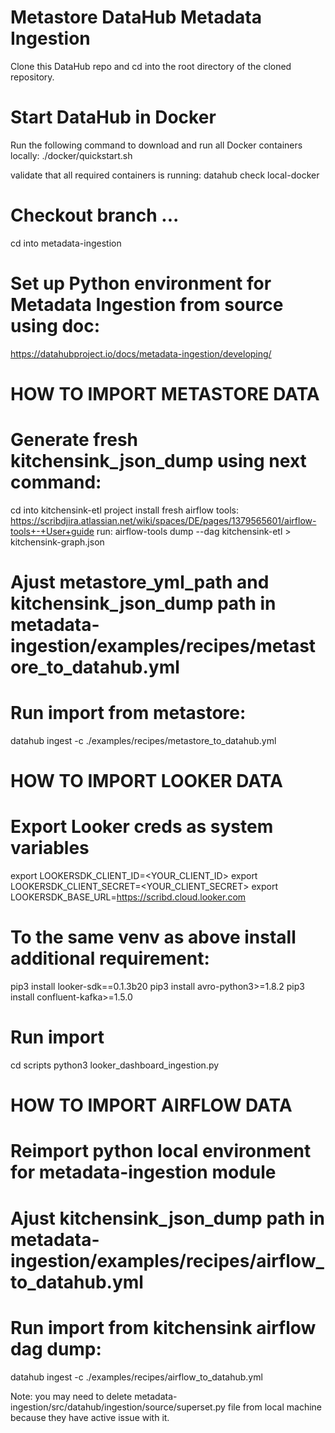 # Metastore DataHub Metadata Ingestion
Clone this DataHub repo and cd into the root directory of the cloned repository.
# Start DataHub in Docker
Run the following command to download and run all Docker containers locally:
./docker/quickstart.sh

validate that all required  containers is running:
datahub check local-docker

# Checkout branch ...
cd into metadata-ingestion

# Set up Python environment for Metadata Ingestion from source using doc:
https://datahubproject.io/docs/metadata-ingestion/developing/

# HOW TO IMPORT METASTORE DATA
# Generate fresh kitchensink_json_dump using next command:
cd into kitchensink-etl project
install fresh airflow tools: https://scribdjira.atlassian.net/wiki/spaces/DE/pages/1379565601/airflow-tools+-+User+guide
run: airflow-tools dump --dag kitchensink-etl > kitchensink-graph.json

# Ajust metastore_yml_path and kitchensink_json_dump path in metadata-ingestion/examples/recipes/metastore_to_datahub.yml

# Run import from metastore:
datahub ingest -c ./examples/recipes/metastore_to_datahub.yml

# HOW TO IMPORT LOOKER DATA
# Export Looker creds as system variables
export LOOKERSDK_CLIENT_ID=<YOUR_CLIENT_ID>
export LOOKERSDK_CLIENT_SECRET=<YOUR_CLIENT_SECRET>
export LOOKERSDK_BASE_URL=https://scribd.cloud.looker.com

# To the same venv as above install additional requirement:
pip3 install looker-sdk==0.1.3b20
pip3 install avro-python3>=1.8.2
pip3 install confluent-kafka>=1.5.0

# Run import
cd scripts
python3 looker_dashboard_ingestion.py

# HOW TO IMPORT AIRFLOW DATA
# Reimport python local environment for metadata-ingestion module
# Ajust kitchensink_json_dump path in metadata-ingestion/examples/recipes/airflow_to_datahub.yml
# Run import from kitchensink airflow dag dump:
datahub ingest -c ./examples/recipes/airflow_to_datahub.yml

Note: you may need to delete metadata-ingestion/src/datahub/ingestion/source/superset.py file from local machine
because they have active issue with it.
